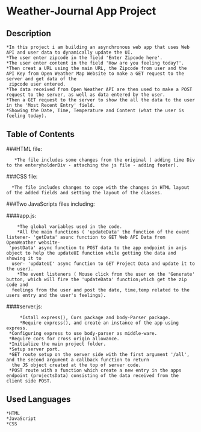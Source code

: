 # Weather-Journal App Project

## Description
    *In this project i am building an asynchronous web app that uses Web API and user data to dynamically update the UI.
    *The user enter zipcode in the field 'Enter Zipcode here'.
    *The user enter content in the field 'How are you feeling today?'.
    *Then creat a URL using the main URL, the Zipcode from user and the API Key from Open Weather Map Website to make a GET request to the server and get data of the 
     zipcode user entered.
    *The data received from Open Weather API are then used to make a POST request to the server, as well as data entered by the user.
    *Then a GET request to the server to show the all the data to the user in the 'Most Recent Entry' field.
    *Showing the Date, Time, Temperature and Content (what the user is feeling today).
  
  
## Table of Contents

###HTML file:
   
       *The file includes some changes from the original ( adding time Div to the enteryholderDiv - attaching the js file - adding footer).
       
   ###CSS file:
   
      *The file includes changes to cope with the changes in HTML layout of the added fields and setting the layout of the classes.
      
   ###Two JavaScripts files including:
   
   ####app.js:
     
        *The global variables used in the code.
        *All the main functions ( 'updateData' the function of the event listener- 'getData' asunc function to GET Web API Data from OpenWeather website- 
	 'postData' async function to POST data to the app endpoint in anjs object to help the updateUI function while getting the data and showing it to 
	  user- 'updateUI' async function to GET Project Data and update it to the user).
        *The event listeners ( Mouse click from the user on the 'Generate' button, which will fire the 'updateData' function;which get the zip code and
	  feelings from the user and post the date, time,temp related to the users entry and the user's feelings).
	 
   ####server.js:
   
         *Istall express(), Cors package and body-Parser package.
         *Require express(), and create an instance of the app using express.
	 *Configuring express to use body-parser as middle-ware.
	 *Require cors for cross origin allowance.
	 *Initialize the main project folder.
	 *Setup server port.
	 *GET route setup on the server side with the first argument '/all', and the second argument a callback function to return 
	  the JS object created at the top of server code.
	 *POST route with a function which create a new entry in the apps endpoint (projectsData) consisting of the data received from the client side POST.
	 
     

## Used Languages
    *HTML
    *JavaScript
    *CSS
    

	   

